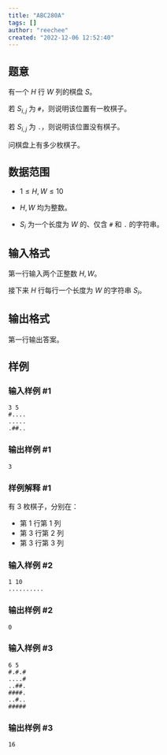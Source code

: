```yaml
---
title: "ABC280A"
tags: []
author: "reechee"
created: "2022-12-06 12:52:40"
---
```


## 题意

有一个 $H$ 行 $W$ 列的棋盘 $S$。

若 $S_{i,j}$ 为 `#`，则说明该位置有一枚棋子。

若 $S_{i,j}$ 为 `.`，则说明该位置没有棋子。

问棋盘上有多少枚棋子。

## 数据范围

- $1 \leq H,W \leq 10$

- $H,W$ 均为整数。

- $S_i$ 为一个长度为 $W$ 的、仅含 `#` 和 `.` 的字符串。

## 输入格式

第一行输入两个正整数 $H,W$。

接下来 $H$ 行每行一个长度为 $W$ 的字符串 $S_i$。

## 输出格式

第一行输出答案。

## 样例 

### 输入样例 #1

```
3 5
#....
.....
.##..
```

### 输出样例 #1

```
3
```

### 样例解释 #1

有 $3$ 枚棋子，分别在：

- 第 $1$ 行第 $1$ 列
- 第 $3$ 行第 $2$ 列
- 第 $3$ 行第 $3$ 列

### 输入样例 #2

```
1 10
..........
```

### 输出样例 #2

```
0
```

### 输入样例 #3

```
6 5
#.#.#
....#
..##.
####.
..#..
#####
```

### 输出样例 #3

```
16
```